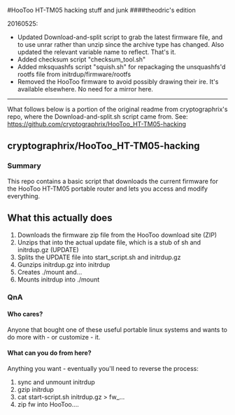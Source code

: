 #HooToo HT-TM05 hacking stuff and junk
####theodric's edition

20160525:
* Updated Download-and-split script to grab the latest firmware file, and to use unrar rather than unzip since the archive type has changed. Also updated the relevant variable name to reflect. That's it.
* Added checksum script "checksum_tool.sh"
* Added mksquashfs script "squish.sh" for repackaging the unsquashfs'd rootfs file from initrdup/firmware/rootfs
* Removed the HooToo firmware to avoid possibly drawing their ire. It's available elsewhere. No need for a mirror here.








------------------------------------------------------------------------------------------------------------------------------------
What follows below is a portion of the original readme from cryptographrix's repo, where the Download-and-split.sh script came from.
See: https://github.com/cryptographrix/HooToo_HT-TM05-hacking

## cryptographrix/HooToo_HT-TM05-hacking

### Summary

This repo contains a basic script that downloads the current firmware for the HooToo HT-TM05 portable router and lets you access and modify everything.

## What this actually does

1. Downloads the firmware zip file from the HooToo download site (ZIP)
2. Unzips that into the actual update file, which is a stub of sh and initrdup.gz (UPDATE)
3. Splits the UPDATE file into start_script.sh and initrdup.gz
4. Gunzips initrdup.gz into initrdup
5. Creates ./mount and...
6. Mounts initrdup into ./mount

### QnA

#### Who cares?

Anyone that bought one of these useful portable linux systems and wants to do more with - or customize - it.

#### What can you do from here?

Anything you want - eventually you'll need to reverse the process:

1. sync and unmount initrdup
2. gzip initrdup
3. cat start-script.sh initrdup.gz > fw_...
4. zip fw into HooToo....
